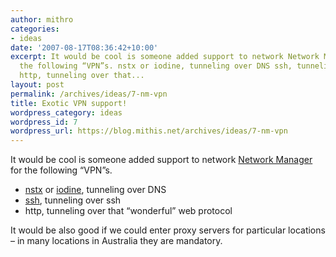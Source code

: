 ```yaml
---
author: mithro
categories:
- ideas
date: '2007-08-17T08:36:42+10:00'
excerpt: It would be cool is someone added support to network Network Manager for
  the following “VPN”s. nstx or iodine, tunneling over DNS ssh, tunneling over ssh
  http, tunneling over that...
layout: post
permalink: /archives/ideas/7-nm-vpn
title: Exotic VPN support!
wordpress_category: ideas
wordpress_id: 7
wordpress_url: https://blog.mithis.net/archives/ideas/7-nm-vpn
---
```


<div ><p>It would be cool is someone added support to network <a href="http://www.gnome.org/projects/NetworkManager/">Network Manager</a> for the following “VPN”s.</p><ul><li><a href="http://thomer.com/howtos/nstx.html">nstx</a> or <a href="http://code.kryo.se/iodine/">iodine</a>, tunneling over DNS</li><li><a href="http://en.wikipedia.org/wiki/Secure_Shell">ssh</a>, tunneling over ssh</li><li>http, tunneling over that “wonderful” web protocol</li></ul><p>It would be also good if we could enter proxy servers for particular locations – in many locations in Australia they are mandatory.</p></div>